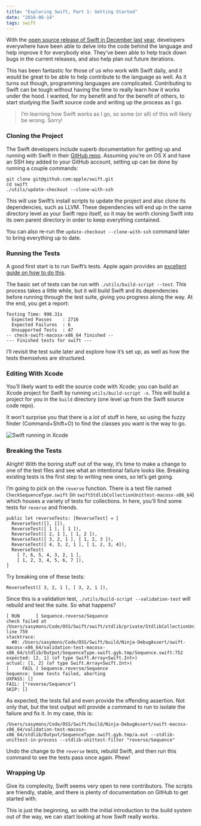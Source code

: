 ```yaml
---
title: "Exploring Swift, Part 1: Getting Started"
date: "2016-06-14"
tags: swift
---
```


With the [open source release of Swift in December last year](https://developer.apple.com/swift/blog/?id=34), developers everywhere have been able to delve into the code behind the language and help improve it for everybody else. They’ve been able to help track down bugs in the current releases, and also help plan out future iterations.

This has been fantastic for those of us who work with Swift daily, and it would be great to be able to help contribute to the language as well. As it turns out though, programming languages are complicated. Contributing to Swift can be tough without having the time to really learn how it works under the hood. I wanted, for my benefit and for the benefit of others, to start studying the Swift source code and writing up the process as I go.

> I’m learning how Swift works as I go, so some (or all) of this will likely be wrong. Sorry!

### Cloning the Project

The Swift developers include superb documentation for getting up and running with Swift in their [GitHub repo](https://github.com/apple/swift). Assuming you’re on OS X and have an SSH key added to your GitHub account, setting up can be done by running a couple commands:

```
git clone git@github.com:apple/swift.git
cd swift
./utils/update-checkout --clone-with-ssh
```

This will use Swift’s install scripts to update the project and also clone its dependencies, such as LLVM. These dependencies will end up in the same directory level as your Swift repo itself, so it may be worth cloning Swift into its own parent directory in order to keep everything contained.

You can also re-run the `update-checkout --clone-with-ssh` command later to bring everything up to date.

### Running the Tests

A good first start is to run Swift’s tests. Apple again provides an [excellent guide on how to do this](https://github.com/apple/swift/blob/master/docs/Testing.rst).

The basic set of tests can be run with `./utils/build-script --test`. This process takes a little while, but it will build Swift and its dependencies before running through the test suite, giving you progress along the way. At the end, you get a report:

```
Testing Time: 990.31s
  Expected Passes    : 2716
  Expected Failures  : 6
  Unsupported Tests  : 47
-- check-swift-macosx-x86_64 finished --
--- Finished tests for swift ---
```

I’ll revisit the test suite later and explore how it’s set up, as well as how the tests themselves are structured.

### Editing With Xcode

You’ll likely want to edit the source code with Xcode; you can build an Xcode project for Swift by running `utils/build-script -x`. This will build a project for you in the `build` directory (one level up from the Swift source code repo).

It won’t surprise you that there is a _lot_ of stuff in here, so using the fuzzy finder (Command+Shift+O) to find the classes you want is the way to go.

![Swift running in Xcode](https://s3.amazonaws.com/samsymons/images/swift-in-xcode.png)

### Breaking the Tests

Alright! With the boring stuff out of the way, it’s time to make a change to one of the test files and see what an intentional failure looks like. Breaking existing tests is the first step to writing new ones, so let’s get going.

I’m going to pick on the `reverse` function. There is a test file named `CheckSequenceType.swift` (in `swiftStdlibCollectionUnittest-macosx-x86_64`) which houses a variety of tests for collections. In here, you’ll find some tests for `reverse` and friends.

```
public let reverseTests: [ReverseTest] = [
  ReverseTest([], []),
  ReverseTest([ 1 ], [ 1 ]),
  ReverseTest([ 2, 1 ], [ 1, 2 ]),
  ReverseTest([ 3, 2, 1 ], [ 1, 2, 3 ]),
  ReverseTest([ 4, 3, 2, 1 ], [ 1, 2, 3, 4]),
  ReverseTest(
    [ 7, 6, 5, 4, 3, 2, 1 ],
    [ 1, 2, 3, 4, 5, 6, 7 ]),
]
```

Try breaking one of these tests:

```
ReverseTest([ 3, 2, 1 ], [ 3, 2, 1 ]),
```

Since this is a validation test, `./utils/build-script --validation-test` will rebuild and test the suite. So what happens?

```
[ RUN      ] Sequence.reverse/Sequence
check failed at /Users/sasymons/Code/OSS/Swift/swift/stdlib/private/StdlibCollectionUnittest/CheckSequenceType.swift, line 759
stacktrace:
  #0: /Users/sasymons/Code/OSS/Swift/build/Ninja-DebugAssert/swift-macosx-x86_64/validation-test-macosx-x86_64/stdlib/Output/SequenceType.swift.gyb.tmp/Sequence.swift:752
expected: [2, 1] (of type Swift.Array<Swift.Int>)
actual: [1, 2] (of type Swift.Array<Swift.Int>)
[     FAIL ] Sequence.reverse/Sequence
Sequence: Some tests failed, aborting
UXPASS: []
FAIL: ["reverse/Sequence"]
SKIP: []
```

As expected, the tests fail and even provide the offending assertion. Not only that, but the test output will provide a command to run to isolate the failure and fix it. In my case, this is:

```
/Users/sasymons/Code/OSS/Swift/build/Ninja-DebugAssert/swift-macosx-x86_64/validation-test-macosx-x86_64/stdlib/Output/SequenceType.swift.gyb.tmp/a.out --stdlib-unittest-in-process --stdlib-unittest-filter "reverse/Sequence"
```

Undo the change to the `reverse` tests, rebuild Swift, and then run this command to see the tests pass once again. Phew!

### Wrapping Up

Give its complexity, Swift seems very open to new contributors. The scripts are friendly, stable, and there is plenty of documentation on GitHub to get started with.

This is just the beginning, so with the initial introduction to the build system out of the way, we can start looking at how Swift really works.
